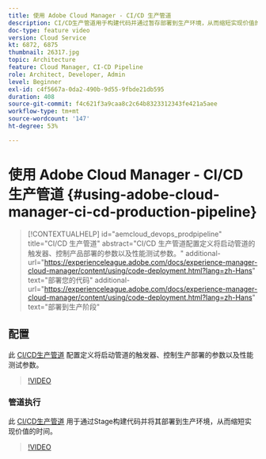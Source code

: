 ```yaml
---
title: 使用 Adobe Cloud Manager - CI/CD 生产管道
description: CI/CD生产管道用于构建代码并通过暂存部署到生产环境，从而缩短实现价值的时间。 CI/CD 生产管道配置定义将启动管道的触发器、控制产品部署的参数以及性能测试参数。
doc-type: feature video
version: Cloud Service
kt: 6872, 6875
thumbnail: 26317.jpg
topic: Architecture
feature: Cloud Manager, CI-CD Pipeline
role: Architect, Developer, Admin
level: Beginner
exl-id: c4f5667a-0da2-490b-9d55-9fbde21db595
duration: 408
source-git-commit: f4c621f3a9caa8c2c64b8323312343fe421a5aee
workflow-type: tm+mt
source-wordcount: '147'
ht-degree: 53%

---
```


# 使用 Adobe Cloud Manager - CI/CD 生产管道 {#using-adobe-cloud-manager-ci-cd-production-pipeline}

>[!CONTEXTUALHELP]
>id="aemcloud_devops_prodpipeline"
>title="CI/CD 生产管道"
>abstract="CI/CD 生产管道配置定义将启动管道的触发器、控制产品部署的参数以及性能测试参数。"
>additional-url="https://experienceleague.adobe.com/docs/experience-manager-cloud-manager/content/using/code-deployment.html?lang=zh-Hans" text="部署您的代码"
>additional-url="https://experienceleague.adobe.com/docs/experience-manager-cloud-manager/content/using/code-deployment.html?lang=zh-Hans" text="部署到生产阶段"

## 配置

此 [CI/CD生产管道](https://experienceleague.adobe.com/docs/experience-manager-cloud-manager/using/how-to-use/pipelines/configuring-production-pipelines.html) 配置定义将启动管道的触发器、控制生产部署的参数以及性能测试参数。

>[!VIDEO](https://video.tv.adobe.com/v/26314?quality=12&learn=on)

### 管道执行

此 [CI/CD生产管道](https://experienceleague.adobe.com/docs/experience-manager-cloud-manager/content/using/code-deployment.html) 用于通过Stage构建代码并将其部署到生产环境，从而缩短实现价值的时间。

>[!VIDEO](https://video.tv.adobe.com/v/26317?quality=12&learn=on)
